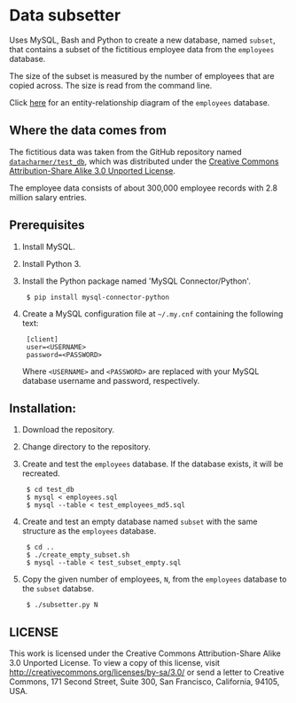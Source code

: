 # Data subsetter

Uses MySQL, Bash and Python to create a new database, named `subset`,
that contains a subset of the fictitious employee data from the `employees`
database.

The size of the subset is measured by the number of employees
that are copied across. The size is read from the command line.

Click [here](https://dev.mysql.com/doc/employee/en/sakila-structure.html)
for an entity-relationship diagram of the `employees` database.

## Where the data comes from

The fictitious data was taken from the GitHub repository named
[`datacharmer/test_db`](https://github.com/datacharmer/test_db), which was
distributed under the
[Creative Commons Attribution-Share Alike 3.0 Unported License](http://creativecommons.org/licenses/by-sa/3.0/).

The employee data consists of about 300,000 employee records with 2.8 million
salary entries.

## Prerequisites

1. Install MySQL.
1. Install Python 3.
1. Install the Python package named 'MySQL Connector/Python'.

        $ pip install mysql-connector-python

1. Create a MySQL configuration file at `~/.my.cnf` containing the following
text:

        [client]
        user=<USERNAME>
        password=<PASSWORD>

    Where `<USERNAME>` and `<PASSWORD>` are replaced with your MySQL database
    username and password, respectively.


## Installation:

1. Download the repository.
2. Change directory to the repository.
3. Create and test the `employees` database. If the database exists, it will be
   recreated.

        $ cd test_db
        $ mysql < employees.sql
        $ mysql --table < test_employees_md5.sql

4. Create and test an empty database named `subset` with the same structure
   as the `employees` database.

        $ cd ..
        $ ./create_empty_subset.sh
        $ mysql --table < test_subset_empty.sql

5. Copy the given number of employees, `N`, from the `employees` database
   to the `subset` databse.

        $ ./subsetter.py N

## LICENSE
This work is licensed under the 
Creative Commons Attribution-Share Alike 3.0 Unported License. 
To view a copy of this license, visit 
http://creativecommons.org/licenses/by-sa/3.0/ or send a letter to 
Creative Commons, 171 Second Street, Suite 300, San Francisco, 
California, 94105, USA.


